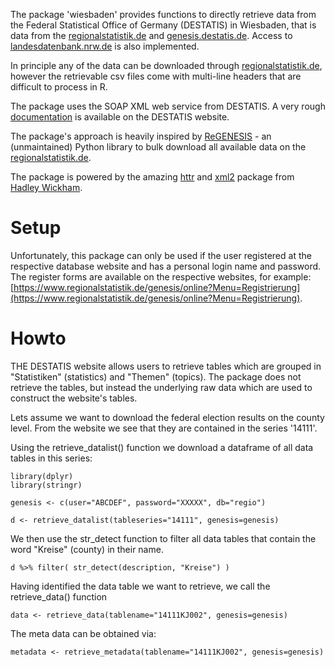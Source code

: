 The package 'wiesbaden' provides functions to directly retrieve data from the Federal Statistical Office of Germany (DESTATIS) in Wiesbaden, that is data from the [regionalstatistik.de](https://www.regionalstatistik.de/genesis/online) and [genesis.destatis.de](https://www-genesis.destatis.de/genesis/online). Access to [landesdatenbank.nrw.de](https://www.landesdatenbank.nrw.de) is also implemented. 

In principle any of the data can be downloaded through [regionalstatistik.de](https://www.regionalstatistik.de/genesis/online), however the retrievable csv files come with multi-line headers that are difficult to process in R. 

The package uses the SOAP XML web service from DESTATIS. A very rough [documentation](https://www-genesis.destatis.de/genesis/online?Menu=Webservice) is available on the DESTATIS website.

The package's approach is heavily inspired by [ReGENESIS](https://github.com/pudo/regenesis) - an (unmaintained) Python library to bulk download all available data on the [regionalstatistik.de](https://www.regionalstatistik.de/genesis/online). 

The package is powered by the amazing [httr](https://github.com/hadley/httr) and [xml2](https://github.com/hadley/xml2) package from [Hadley Wickham](http://hadley.nz/). 

# Setup 

Unfortunately, this package can only be used if the user registered at the respective database website and has a personal login name and password. The register forms are available on the respective websites, for example: [https://www.regionalstatistik.de/genesis/online?Menu=Registrierung](https://www.regionalstatistik.de/genesis/online?Menu=Registrierung). 


# Howto 

THE DESTATIS website allows users to retrieve tables which are grouped in "Statistiken" (statistics) and "Themen" (topics). The package does not retrieve the tables, but instead the underlying raw data which are used to construct the website's tables.

Lets assume we want to download the federal election results on the county level. From the website we see that they are contained in the series '14111'. 

Using the retrieve_datalist() function we download a dataframe of all data tables in this series: 

	library(dplyr)
	library(stringr)

	genesis <- c(user="ABCDEF", password="XXXXX", db="regio")

	d <- retrieve_datalist(tableseries="14111", genesis=genesis)

We then use the str_detect function to filter all data tables that contain the word "Kreise" (county)
in their name. 

	d %>% filter( str_detect(description, "Kreise") ) 

Having identified the data table we want to retrieve, we call the retrieve_data() function

	data <- retrieve_data(tablename="14111KJ002", genesis=genesis)

The meta data can be obtained via:

	metadata <- retrieve_metadata(tablename="14111KJ002", genesis=genesis)

